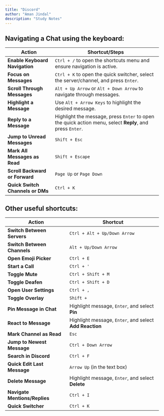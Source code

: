```yaml
---
title: "Discord"
author: "Aman Jindal"
description: "Study Notes"
---
```


## Navigating a Chat using the keyboard:

| **Action**                          | **Shortcut/Steps**                                                                                  |
|-------------------------------------|-----------------------------------------------------------------------------------------------------|
| **Enable Keyboard Navigation**      | `Ctrl + /` to open the shortcuts menu and ensure navigation is active.                             |
| **Focus on Messages**               | `Ctrl + K` to open the quick switcher, select the server/channel, and press `Enter`.               |
| **Scroll Through Messages**         | `Alt + Up Arrow` or `Alt + Down Arrow` to navigate through messages.                               |
| **Highlight a Message**             | Use `Alt + Arrow Keys` to highlight the desired message.                                           |
| **Reply to a Message**              | Highlight the message, press `Enter` to open the quick action menu, select **Reply**, and press `Enter`. |
| **Jump to Unread Messages**         | `Shift + Esc`                                                                                      |
| **Mark All Messages as Read**       | `Shift + Escape`                                                                                   |
| **Scroll Backward or Forward**      | `Page Up` or `Page Down`                                                                           |
| **Quick Switch Channels or DMs**    | `Ctrl + K`                                                                                         |

## Other useful shortcuts:

| **Action**                          | **Shortcut**                       |
|-------------------------------------|-------------------------------------|
| **Switch Between Servers**          | `Ctrl + Alt + Up/Down Arrow`       |
| **Switch Between Channels**         | `Alt + Up/Down Arrow`              |
| **Open Emoji Picker**               | `Ctrl + E`                         |
| **Start a Call**                    | `Ctrl + ' `                        |
| **Toggle Mute**                     | `Ctrl + Shift + M`                 |
| **Toggle Deafen**                   | `Ctrl + Shift + D`                 |
| **Open User Settings**              | `Ctrl + ,`                         |
| **Toggle Overlay**                  | `Shift + `                        |
| **Pin Message in Chat**             | Highlight message, `Enter`, and select **Pin** |
| **React to Message**                | Highlight message, `Enter`, and select **Add Reaction** |
| **Mark Channel as Read**            | `Esc`                              |
| **Jump to Newest Message**          | `Ctrl + Down Arrow`                |
| **Search in Discord**               | `Ctrl + F`                         |
| **Quick Edit Last Message**         | `Arrow Up` (in the text box)       |
| **Delete Message**                  | Highlight message, `Enter`, and select **Delete** |
| **Navigate Mentions/Replies**       | `Ctrl + I`                         |
| **Quick Switcher**                  | `Ctrl + K`                         |